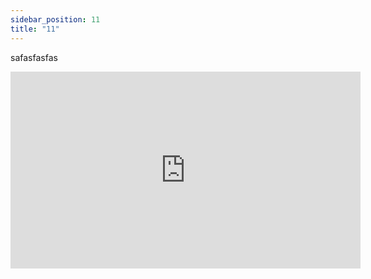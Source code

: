 ```yaml
---
sidebar_position: 11
title: "11"
---
```

safasfasfas

<iframe width="560" height="315" src="https://www.youtube.com/embed/vrZsyBhmMro" title="YouTube video player" frameborder="0" allow="accelerometer; autoplay; clipboard-write; encrypted-media; gyroscope; picture-in-picture" allowfullscreen></iframe>